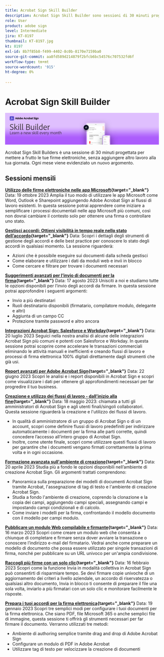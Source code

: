 ```yaml
---
title: Acrobat Sign Skill Builder
description: Acrobat Sign Skill Builder sono sessioni di 30 minuti progettate per mettere a frutto le tue firme elettroniche, senza aggiungere altro lavoro alla tua giornata di lavoro
role: User
product: adobe sign
level: Intermediate
jira: KT-8197
thumbnail: KT-8197.jpg
kt: 8197
exl-id: 8b7f85b8-f499-4402-8c0b-8170e7159ba0
source-git-commit: aa8fd589d214879f2bfcb6bc54576c707532fd6f
workflow-type: tm+mt
source-wordcount: '915'
ht-degree: 0%

---
```


# Acrobat Sign Skill Builder

![Banner di Skill Builder](../assets/SB_Hero.png)

Acrobat Sign Skill Builders è una sessione di 30 minuti progettata per mettere a frutto le tue firme elettroniche, senza aggiungere altro lavoro alla tua giornata. Ogni mese viene evidenziato un nuovo argomento.

## Sessioni mensili

**[Utilizzo delle firme elettroniche nelle app Microsoft](https://teamwork.adobe.com/adobe-sign-skill-builder/attendease/networking/experience/7c88319e-04b7-4560-aad3-ba288d5cfc76/3bd16192-c4c9-4d66-9b1c-575ddcc3c6bb){target="_blank"}**
Data: 19 ottobre 2023 Amplia il tuo modo di utilizzare le app Microsoft come Word, Outlook e Sharepoint aggiungendo Adobe Acrobat Sign ai flussi di lavoro esistenti. In questa sessione potrai apprendere come iniziare a semplificare i processi documentali nelle app Microsoft più comuni, così non dovrai cambiare il contesto solo per ottenere una firma o controllare uno stato.

**[Gestisci accordi: Ottieni visibilità in tempo reale nello stato dell’accordo](https://teamwork.adobe.com/adobe-sign-skill-builder/attendease/networking/experience/d326c8ab-3173-4c95-9e5a-0afeff4ce006/4bae4b11-516b-4e50-8f10-d116538fd710){target="_blank"}**
Data: Scopri i dettagli degli strumenti di gestione degli accordi e delle best practice per conoscere lo stato degli accordi in qualsiasi momento. La sessione riguarderà:

* Azioni che è possibile eseguire sui documenti dalla scheda gestisci
* Come elaborare e utilizzare i dati da moduli web e invii in blocco
* Come cercare e filtrare per trovare i documenti necessari

**[Suggerimenti avanzati per l’invio di documenti per la firma](https://teamwork.adobe.com/adobe-sign-skill-builder/attendease/networking/experience/4c4e8632-ba24-445f-a567-a9e76429bdf5/0a2f68ed-9a21-4911-9e38-15943c0e3f9a){target="_blank"}**
Data: 17 agosto 2023 Unisciti a noi e studiamo tutte le opzioni disponibili per l’invio degli accordi da firmare. In questa sessione potrai approfondire i seguenti argomenti:

* Invio a più destinatari
* Ruoli destinatario disponibili (firmatario, compilatore modulo, delegante e altri)
* Aggiunta di un campo CC
* Protezione tramite password e altro ancora

**[Integrazioni Acrobat Sign: Salesforce e Workday](https://teamwork.adobe.com/adobe-sign-skill-builder/attendease/networking/experience/8409ba8b-e4ee-4e99-80cc-33902027b80e/307d147e-4b85-4330-81af-5929f0dc5ae4){target="_blank"}**
Data: 20 luglio 2023 Seguici nella nostra analisi di alcune delle integrazioni Acrobat Sign più comuni e potenti con Salesforce e Workday. In questa sessione potrai scoprire come accelerare le transazioni commerciali eliminando le attività manuali e inefficienti e creando flussi di lavoro e processi di firma elettronica 100% digitali direttamente dagli strumenti che già usi.

**[Report avanzati per Adobe Acrobat Sign](https://adobe-sign-skill-builder.joinus.adobeevents.com/attendease/networking/experience/fa28b18d-ab38-47d4-8ae8-3e0161550bd3/60081eb2-f8a3-45b6-9d75-4f3a53b4c53a){target="_blank"}**
Data: 22 giugno 2023 Scopri le analisi e i report disponibili in Acrobat Sign e scopri come visualizzare i dati per ottenere gli approfondimenti necessari per far progredire il tuo business.

**[Creazione e utilizzo dei flussi di lavoro - dall’inizio alla fine](https://teamwork.adobe.com/adobe-sign-skill-builder/attendease/networking/experience/0fc7ccc5-eb36-47f0-a0d3-1fa3648c8fcf/42a9bbad-0a54-4c8c-8002-597d549600fe){target="_blank"}**
Data: 18 maggio 2023: chiamata a tutti gli amministratori di Acrobat Sign e agli utenti finali/singoli collaboratori. Questa sessione riguarderà la creazione e l&#39;utilizzo dei flussi di lavoro.

* In qualità di amministratore di un gruppo di Acrobat Sign o di un account, scopri come definire flussi di lavoro predefiniti per indirizzare automaticamente i documenti per la firma alle parti corrette, quindi concedere l’accesso all’intero gruppo di Acrobat Sign.
* Inoltre, come utente finale, scopri come utilizzare questi flussi di lavoro per garantire che i documenti vengano firmati correttamente la prima volta e in ogni occasione.

**[Formazione avanzata sull&#39;ambiente di creazione](https://adobe-sign-skill-builder.joinus.adobeevents.com/attendease/networking/experience/30c06b3c-60f7-4293-9cd2-2544104d9140/85ffced9-7613-4382-b3a3-43ba227af5ba){target="_blank"}**
Data: 20 aprile 2023 Studia più a fondo le opzioni disponibili nell’ambiente di creazione Acrobat Sign. Gli argomenti trattati comprendono:

* Panoramica sulla preparazione dei modelli di documenti Acrobat Sign tramite Acrobat, l&#39;assegnazione di tag di testo e l&#39;ambiente di creazione Acrobat Sign.
* Studia a fondo l&#39;ambiente di creazione, coprendo la clonazione e la copia dei campi, aggiungendo campi speciali, assegnando campi e impostando campi condizionali e di calcolo.
* Come inviare i modelli per la firma, confrontando il modello documento con il modello per campi modulo.

**[Pubblicare un modulo Web compilabile e firmante](https://adobe-sign-skill-builder.joinus.adobeevents.com/attendease/networking/experience/265580bf-245a-4751-9b51-c6877192d13a/9ae41cae-a53e-4b71-a748-2df0ee2e14c8){target="_blank"}**
Data: 16 marzo 2023 Scopri come creare un modulo web che consenta a chiunque di completare e firmare senza dover avviare la transazione o conoscere l’indirizzo e-mail del firmatario. Vedrai anche come preparare un modello di documento che possa essere utilizzato per singole transazioni di firma, nonché per pubblicare su un URL univoco per un&#39;ampia condivisione.

**[Raccogli più firme con un solo clic](https://adobe-sign-skill-builder.joinus.adobeevents.com/attendease/networking/experience/552e5165-8762-4c73-9d41-8215d48a62cc/9d88acde-96fa-4d83-89e3-1296b94f4d90){target="_blank"}**
Data: 16 febbraio 2023 Scopri come la funzione Invia in modalità collettiva in Acrobat Sign può consentirti di risparmiare tempo. Se devi firmare copie univoche di un aggiornamento dei criteri a livello aziendale, un accordo di riservatezza o qualsiasi altro documento, Invia in blocco ti consente di preparare il file una sola volta, inviarlo a più firmatari con un solo clic e monitorare facilmente le risposte.

**[Prepara i tuoi accordi per la firma elettronica](https://adobe-sign-skill-builder.joinus.adobeevents.com/attendease/networking/experience/c08f6e7e-2ced-48b8-8245-548302fe2df3/15f504a9-3420-4372-83c8-168115f15cbb){target="_blank"}**
Data: 19 gennaio 2023 Scopri tre semplici modi per configurare i tuoi documenti per la firma elettronica. Che siano PDF, file Microsoft 365 o anche semplici file di immagine, questa sessione ti offrirà gli strumenti necessari per far firmare il documento. Verranno utilizzati tre metodi:

* Ambiente di authoring semplice tramite drag and drop di Adobe Acrobat Sign
* Configurare un modulo di PDF in Adobe Acrobat
* Utilizzare tag di testo per velocizzare la creazione di documenti